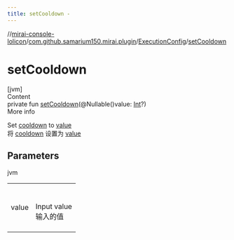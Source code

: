 ```yaml
---
title: setCooldown -
---
```

//[mirai-console-lolicon](../../../index.md)/[com.github.samarium150.mirai.plugin](../index.md)/[ExecutionConfig](index.md)/[setCooldown](set-cooldown.md)



# setCooldown  
[jvm]  
Content  
private fun [setCooldown](set-cooldown.md)(@Nullable()value: [Int](https://kotlinlang.org/api/latest/jvm/stdlib/kotlin/-int/index.html)?)  
More info  


Set [cooldown](cooldown.md) to [value](set-cooldown.md)<br> 将 [cooldown](cooldown.md) 设置为 [value](set-cooldown.md)



## Parameters  
  
jvm  
  
| | |
|---|---|
| <a name="com.github.samarium150.mirai.plugin/ExecutionConfig/setCooldown/#kotlin.Int?/PointingToDeclaration/"></a>value| <a name="com.github.samarium150.mirai.plugin/ExecutionConfig/setCooldown/#kotlin.Int?/PointingToDeclaration/"></a><br><br>Input value <br> 输入的值<br><br>|
  
  



